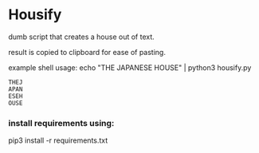 # Housify

dumb script that creates a house out of text. 

result is copied to clipboard for ease of pasting.

example shell usage: echo "THE JAPANESE HOUSE" | python3 housify.py

```
THEJ
APAN
ESEH
OUSE
```

### install requirements using:
  pip3 install -r requirements.txt

